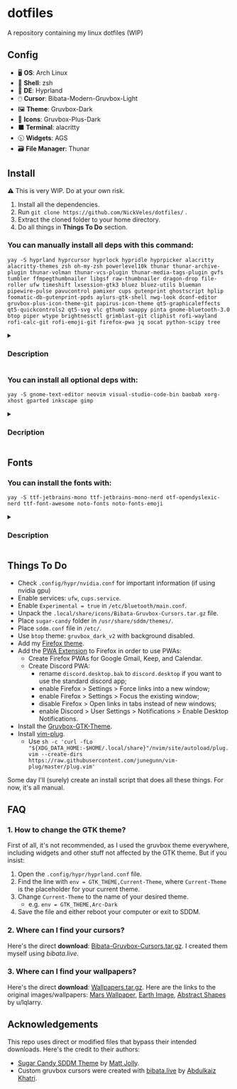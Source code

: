 # dotfiles
A repository containing my linux dotfiles (WIP)


## Config
- 🖥️ **OS**: Arch Linux
- 🐚 **Shell**: zsh
- 🎨 **DE**: Hyprland
- 🖱️ **Cursor**: Bibata-Modern-Gruvbox-Light
- 🖼️ **Theme**: Gruvbox-Dark
- 📁 **Icons**: Gruvbox-Plus-Dark
- ⬛ **Terminal**: alacritty
- 🕥 **Widgets**: AGS
- 🗃️ **File Manager**: Thunar


## Install

⚠ This is very WIP. Do at your own risk.

1. Install all the dependencies.
2. Run `git clone https://github.com/NickVeles/dotfiles/` .
3. Extract the cloned folder to your home directory.
4. Do all things in **Things To Do** section.

### You can manually install all deps with this command:
```
yay -S hyprland hyprcursor hyprlock hypridle hyprpicker alacritty alacritty-themes zsh oh-my-zsh powerlevel10k thunar thunar-archive-plugin thunar-volman thunar-vcs-plugin thunar-media-tags-plugin gvfs tumbler ffmpegthumbnailer libgsf raw-thumbnailer dragon-drop file-roller ufw timeshift lxsession-gtk3 bluez bluez-utils blueman pipewire-pulse pavucontrol pamixer cups gutenprint ghostscript hplip foomatic-db-gutenprint-ppds aylurs-gtk-shell nwg-look dconf-editor gruvbox-plus-icon-theme-git papirus-icon-theme qt5-graphicaleffects qt5-quickcontrols2 qt5-svg vlc gthumb swappy pinta gnome-bluetooth-3.0 btop piper wtype brightnessctl grimblast-git cliphist rofi-wayland rofi-calc-git rofi-emoji-git firefox-pwa jq socat python-scipy tree
```

<details>
  <summary><h3>Description</h3></summary>

  This software is required by the config.
  
  #### Window Management
  - `hyprland` - window manager
    - `hyprcursor` - cursor for Hyprland
    - `hyprlock` - lock screen for Hyprland
    - `hypridle` - idle state manager for Hyprland
    - `hyprpicker` - color picker for Hyprland
  
  #### Terminal & Shell
  - `alacritty` - terminal
    - `alacritty-themes` - terminal theme
  - `zsh` - shell
    - `oh-my-zsh` - zsh tool
    - `powerlevel10k` - zsh theme
  - `tree` - directory tree
  
  #### File Management
  - `thunar` - file explorer
    - `thunar-archive-plugin` - archive plugin for Thunar
    - `thunar-volman` - removable devices control plugin for Thunar
    - `thunar-vcs-plugin` - GIT actions plugin for Thunar
    - `thunar-media-tags-plugin` - detailed information about media files for Thunar
    - `gvfs` - sidebar addon for Thunar
    - `tumbler` - thumbnail generator for Thunar
      - `ffmpegthumbnailer` - video addon for Tumbler
      - `libgsf` - open document extension addon for Tumbler
      - `raw-thumbnailer` - raw file addon for Tumbler
  - ~~`ranger` - backup file manager~~
    - ~~`dragon-drop` - addon for ranger~~
  - `file-roller` - archive tool
  
  #### System Tools & Utilities
  - `ufw` - firewall
  - `timeshift` - system backup manager
  - `lxsession-gtk3` - authentication agent for polkit
  
  #### Networking & Bluetooth
  - `bluez` - bluetooth
  - `bluez-utils` - bluetooth
  - `blueman` - bluetooth GUI
  
  #### Audio Management
  - `pipewire-pulse` - for pavucontrol
  - `pavucontrol` - sound control
  - `pamixer` - terminal sound control
  
  #### Printing
  - `cups` - printing system
  - `gutenprint` - printing tool
  - `ghostscript` - printing dep
  - `hplip` - HP printer drivers (optional)
  - `foomatic-db-gutenprint-ppds` - drivers for printing
  
  #### GUI Customization & Themes
  - `gnome-bluetooth-3.0` - AGS dependency
  - `aylurs-gtk-shell` - widgets + bar / status bar and widgets (WIP)
  - `nwg-look` - gtk theme editor
  - `dconf-editor` - theme editor
  - `gruvbox-plus-icon-theme-git` - main icons
  - `papirus-icon-theme` - backup icons
  - `qt5-graphicaleffects` - sddm theme dep
  - `qt5-quickcontrols2` - sddm theme dep
  - `qt5-svg` - sddm theme dep
  
  #### Media & Graphics
  - `vlc` - media player
  - `gthumb` - image viewer/editor
  - `swappy` - draw on screenshots
  - `pinta` - paint-like image editor
  
  #### System Enhancements
  - `btop` - task manager
  - `piper` - mouse control / mouse config tool
  - `wtype` - keyboard simulator
  - `brightnessctl` - brightness control
  
  #### Screenshotting & Clipboarding
  - `grimblast-git` - screenshotting
  
  #### Launcher
  - `rofi-wayland` - launcher
    - `rofi-calc-git` - calc plugin for rofi
    - `rofi-emoji-git` - emoji plugin for rofi
    - `cliphist` - clipboard plugin for rofi
  
  #### Web
  - `firefox-pwa` - progressive web apps (used with the [PWA Addon](https://addons.mozilla.org/en-US/firefox/addon/pwas-for-firefox/))
  
  #### Miscellaneous
  - `jq` - jquery
  - `socat` - reading sockets
  - `python-scipy` - gruvboxize requirement
</details>

### You can install all optional deps with:
```
yay -S gnome-text-editor neovim visual-studio-code-bin baobab xorg-xhost gparted inkscape gimp
```

<details>
  <summary><h3>Decription</h3></summary>
  
  This software is not required anywhere in the config.

  - `gnome-text-editor` - simple text editor
  - `neovim` - in-terminal text editor
  - `visual-studio-code-bin` - main code editor
  - `baobab` - disk visualization
  - `xorg-xhost` - server access control (needed for gparted)
  - `gparted` - disk management
  - `inkscape` - SVG editor
  - `gimp` - raster graphics editor
</details>

## Fonts

### You can install the fonts with:
```
yay -S ttf-jetbrains-mono ttf-jetbrains-mono-nerd otf-opendyslexic-nerd ttf-font-awesome noto-fonts noto-fonts-emoji
```

<details>
  <summary><h3>Description</h3></summary>
  
  - `ttf-jetbrains-mono`
  - `ttf-jetbrains-mono-nerd`
  - `otf-opendyslexic-nerd` - [link](https://opendyslexic.org/)
  - `ttf-font-awesome`
  - `noto-fonts`
  - `noto-fonts-emoji`
</details>


## Things To Do
- Check `.config/hypr/nvidia.conf` for important information (if using nvidia gpu)
- Enable services: `ufw`, `cups.service`.
- Enable `Experimental = true` in `/etc/bluetooth/main.conf`.
- Unpack the `.local/share/icons/Bibata-Gruvbox-Cursors.tar.gz` file.
- Place `sugar-candy` folder in `/usr/share/sddm/themes/`.
- Place `sddm.conf` file in `/etc/`.
- Use `btop` theme: `gruvbox_dark_v2` with background disabled.
- Add my [Firefox theme](https://addons.mozilla.org/en-US/firefox/addon/gruvbox-dark-theme-shapes/).
- Add the [PWA Extension](https://unhook.app/) to Firefox in order to use PWAs:
  - Create Firefox PWAs for Google Gmail, Keep, and Calendar.
  - Create Discord PWA:
    - rename `discord.desktop.bak` to `discord.desktop` if you want to use the standard discord app;
    - enable Firefox > Settings > Force links into a new window;
    - enable Firefox > Settings > Focus the existing window;
    - disable Firefox > Open links in tabs instead of new windows;
    - enable Discord > User Settings > Notifications > Enable Desktop Notifications.
- Install the [Gruvbox-GTK-Theme](https://github.com/Fausto-Korpsvart/Gruvbox-GTK-Theme).
- Install [vim-plug](https://github.com/junegunn/vim-plug).
  - Use `sh -c 'curl -fLo "${XDG_DATA_HOME:-$HOME/.local/share}"/nvim/site/autoload/plug.vim --create-dirs https://raw.githubusercontent.com/junegunn/vim-plug/master/plug.vim'`

Some day I'll (surely) create an install script that does all these things. For now, it's all manual.


## FAQ

### 1. How to change the GTK theme?
First of all, it's not recommended, as I used the gruvbox theme everywhere, including widgets and other stuff not affected by the GTK theme. But if you insist:

1. Open the `.config/hypr/hyprland.conf` file.
2. Find the line with `env = GTK_THEME,Current-Theme`, where `Current-Theme` is the placeholder for your current theme.
3. Change `Current-Theme` to the name of your desired theme.
    - e.g. `env = GTK_THEME,Arc-Dark`
4. Save the file and either reboot your computer or exit to SDDM.

### 2. Where can I find your cursors?
Here's the direct **download**: [Bibata-Gruvbox-Cursors.tar.gz](https://github.com/NickVeles/dotfiles/raw/main/.local/share/icons/Bibata-Gruvbox-Cursors.tar.gz). I created them myself using *bibata.live*.

### 3. Where can I find your wallpapers?
Here's the direct **download**: [Wallpapers.tar.gz](https://github.com/NickVeles/dotfiles/raw/main/Pictures/Wallpapers/Wallpapers.tar.gz). Here are the links to the original images/wallpapers: [Mars Wallpaper](https://www.pixel4k.com/planet-mars-4k-8k-2212.html), [Earth Image](https://assets.science.nasa.gov/content/dam/science/esd/eo/content-feature/nightlights/images/media/BlackMarble_2016_Americas_composite.png), [Abstract Shapes](https://www.reddit.com/r/wallpapers/comments/10d98fw/gruvbox_abstract_shapes_7680x4320/) by u/lqlarry.


## Acknowledgements
This repo uses direct or modified files that bypass their intended downloads. Here's the credit to their authors:
- [Sugar Candy SDDM Theme](https://github.com/Kangie/sddm-sugar-candy) by [Matt Jolly](https://github.com/Kangie/).
- Custom gruvbox cursors were created with [bibata.live](https://www.bibata.live/studio) by [Abdulkaiz Khatri](https://github.com/ful1e5).

